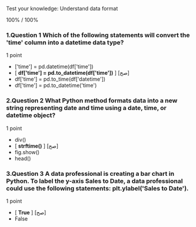Test your knowledge: Understand data format



100%  / 100%




### 1.Question 1 Which of the following statements will convert the 'time' column into a datetime data type?

1 point

* ['time'] = pd.datetime(df['time'])
* [ **df['time'] = pd.to_datetime(df['time'])** ] [صح]
* df['time'] = pd.to_time(df['datetime'])
* df['time'] = pd.to_datetime('time')



### 2.Question 2 What Python method formats data into a new string representing date and time using a date, time, or datetime object?

1 point

* div()
* [ **strftime()** ] [صح]
* fig.show()
* head()



### 3.Question 3 A data professional is creating a bar chart in Python. To label the y-axis Sales to Date, a data professional could use the following statements: plt.ylabel('Sales to Date').

1 point

* [ **True** ] [صح]
* False


